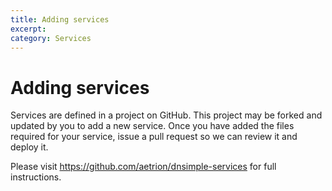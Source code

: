 ```yaml
---
title: Adding services
excerpt: 
category: Services
---
```


# Adding services

Services are defined in a project on GitHub. This project may be forked and updated by you to add a new service. Once you have added the files required for your service, issue a pull request so we can review it and deploy it.

Please visit https://github.com/aetrion/dnsimple-services for full instructions.
